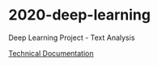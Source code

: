 # 2020-deep-learning
Deep Learning Project - Text Analysis


[Technical Documentation](./documentation/technical_documentation.md)
